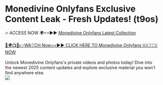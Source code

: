 # Monedivine Onlyfans Exclusive Content Leak - Fresh Updates! (t9os)

🔥 ACCESS NOW 🌍==►► <a href="https://tinyurl.com/kvy9nzfs" rel="nofollow">Monedivine Onlyfans Latest Collection</a>
<br><br>
[🔴🌍📺📱👉WA𝚃CH Now==►► CLICK HERE TO Monedivine Onlyfans 𝚆𝙰𝚃𝙲𝙷 NOW](https://tinyurl.com/kvy9nzfs)
<br><br>
Unlock Monedivine Onlyfans's private videos and photos today! Dive into the newest 2025 content updates and explore exclusive material you won’t find anywhere else.
<br>
<a href="https://tinyurl.com/kvy9nzfs" rel="nofollow" data-target="animated-image.originalLink"><img src="https://camo.githubusercontent.com/8a4f000d20f83aca3bf7ec5f350d767afa0574a8a352519fd8cfa583a6f93a33/68747470733a2f2f692e696d6775722e636f6d2f644a486b345a712e676966" data-canonical-src="https://i.imgur.com/dJHk4Zq.gif" style="max-width: 100%; display: inline-block;" data-target="animated-image.originalImage"></a>
<br>
